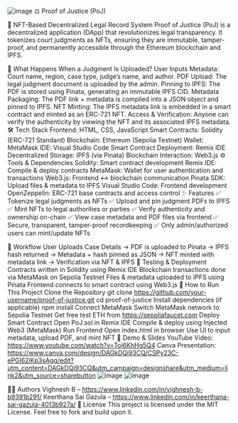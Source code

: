 ![image](https://github.com/user-attachments/assets/19e6f058-3e60-44a6-8a73-b7460258cc69)
⚖️ Proof of Justice (PoJ)

📌 NFT-Based Decentralized Legal Record System
Proof of Justice (PoJ) is a decentralized application (DApp) that revolutionizes legal transparency. It tokenizes court judgments as NFTs, ensuring they are immutable, tamper-proof, and permanently accessible through the Ethereum blockchain and IPFS.

🚀 What Happens When a Judgment Is Uploaded?
User Inputs Metadata: Court name, region, case type, judge’s name, and author.
PDF Upload: The legal judgment document is uploaded by the admin.
Pinning to IPFS: The PDF is stored using Pinata, generating an immutable IPFS CID.
Metadata Packaging: The PDF link + metadata is compiled into a JSON object and pinned to IPFS.
NFT Minting: The IPFS metadata link is embedded in a smart contract and minted as an ERC-721 NFT.
Access & Verification: Anyone can verify the authenticity by viewing the NFT and its associated IPFS metadata.
🛠 Tech Stack
Frontend: HTML, CSS, JavaScript
Smart Contracts: Solidity (ERC-721 Standard)
Blockchain: Ethereum (Sepolia Testnet)
Wallet: MetaMask
IDE: Visual Studio Code
Smart Contract Deployment: Remix IDE
Decentralized Storage: IPFS (via Pinata)
Blockchain Interaction: Web3.js
⚙ Tools & Dependencies
Solidity: Smart contract development
Remix IDE: Compile & deploy contracts
MetaMask: Wallet for user authentication and transactions
Web3.js: Frontend ↔ blockchain communication
Pinata SDK: Upload files & metadata to IPFS
Visual Studio Code: Frontend development
OpenZeppelin: ERC-721 base contracts and access control
✨ Features
✅ Tokenize legal judgments as NFTs
✅ Upload and pin judgment PDFs to IPFS
✅ Mint NFTs to legal authorities or parties
✅ Verify authenticity and ownership on-chain
✅ View case metadata and PDF files via frontend
✅ Secure, transparent, tamper-proof recordkeeping
✅ Only admin/authorized users can mint/update NFTs

🔁 Workflow
User Uploads Case Details → 
PDF is uploaded to Pinata → 
IPFS hash returned → 
Metadata + hash pinned as JSON → 
NFT minted with metadata link → 
Verification via NFT & IPFS
🧪 Testing & Deployment
Contracts written in Solidity using Remix IDE
Blockchain transactions done via MetaMask on Sepolia Testnet
Files & metadata uploaded to IPFS using Pinata
Frontend connects to smart contract using Web3.js
📂 How to Run This Project
Clone the Repository
git clone https://github.com/your-username/proof-of-justice.git
cd proof-of-justice
Install dependencies (if applicable)
npm install
Connect MetaMask
Switch MetaMask network to Sepolia Testnet
Get free test ETH from https://sepoliafaucet.com
Deploy Smart Contract
Open PoJ.sol in Remix IDE
Compile & deploy using Injected Web3 (MetaMask)
Run Frontend
Open index.html in browser
Use UI to input metadata, upload PDF, and mint NFT
🎥 Demo & Slides
YouTube Video: https://www.youtube.com/watch?v=Toi6KhHg5Q4
Canva Presentation: https://www.canva.com/design/DAGkDQi93CQ/CSPy23C-ePGl62iKp3sAgg/edit?utm_content=DAGkDQi93CQ&utm_campaign=designshare&utm_medium=link2&utm_source=sharebutton 
![image](https://github.com/user-attachments/assets/aa794cb7-a6ff-4324-a10b-36774c1092f4)
![image](https://github.com/user-attachments/assets/99bf1507-89a0-442d-bbb0-75e8668bca4d)


👨‍💻 Authors
Vighnesh B – https://www.linkedin.com/in/vighnesh-b-b9391b291/
Keerthana Sai Gazula – https://www.linkedin.com/in/keerthana-sai-gazula-4013b927a/
📄 License
This project is licensed under the MIT License. Feel free to fork and build upon it.
